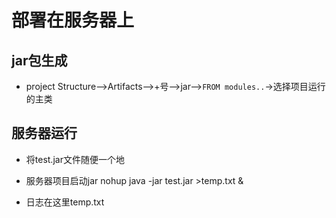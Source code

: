 # 部署在服务器上

## jar包生成
- project Structure-->Artifacts-->+号-->jar-->`FROM modules..`->选择项目运行的主类

## 服务器运行
- 将test.jar文件随便一个地
- 服务器项目启动jar nohup java -jar test.jar >temp.txt &

- 日志在这里temp.txt
